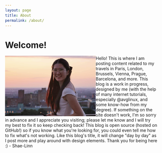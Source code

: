 ```yaml
---
layout: page
title: About
permalink: /about/
---
```

# Welcome!

<img align = "left" src="/docs/assets/images/headshot.jpg" width="300" height="200" alt = "Shae-Linn smiling in front of a sunset">

Hello! This is where I am posting content related to my travels in Paris, London, Brussels, Vienna, Prague, Barcelona, and more. This blog is a work in progress, designed by me (with the help of many internet tutorials, especially @avglinux, and some know-how from my degree). If something on the site doesn't work, I'm so sorry in advance and I appreciate you visiting; please let me know and I will try my best to fix it so keep checking back! This blog is open source (hosted on GitHub!) so if you know what you're looking for, you could even tell me how to fix what's not working. Like this blog's title, it will change "day by day" as I post more and play around with design elements. Thank you for being here :) - Shae-Linn
